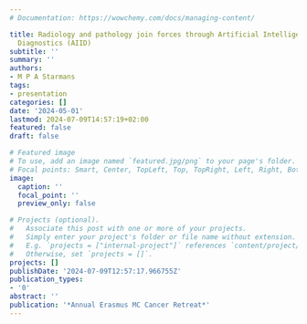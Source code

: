 ```yaml
---
# Documentation: https://wowchemy.com/docs/managing-content/

title: Radiology and pathology join forces through Artificial Intelligence for Integrated
  Diagnostics (AIID)
subtitle: ''
summary: ''
authors:
- M P A Starmans
tags:
- presentation
categories: []
date: '2024-05-01'
lastmod: 2024-07-09T14:57:19+02:00
featured: false
draft: false

# Featured image
# To use, add an image named `featured.jpg/png` to your page's folder.
# Focal points: Smart, Center, TopLeft, Top, TopRight, Left, Right, BottomLeft, Bottom, BottomRight.
image:
  caption: ''
  focal_point: ''
  preview_only: false

# Projects (optional).
#   Associate this post with one or more of your projects.
#   Simply enter your project's folder or file name without extension.
#   E.g. `projects = ["internal-project"]` references `content/project/deep-learning/index.md`.
#   Otherwise, set `projects = []`.
projects: []
publishDate: '2024-07-09T12:57:17.966755Z'
publication_types:
- '0'
abstract: ''
publication: '*Annual Erasmus MC Cancer Retreat*'
---
```

